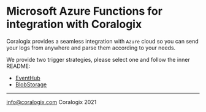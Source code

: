 # Microsoft Azure Functions for integration with Coralogix

Coralogix provides a seamless integration with ``Azure`` cloud so you can send your logs from anywhere and parse them according to your needs.

We provide two trigger strategies, please select one and follow the inner README:
- [EventHub](/EventHub)
- [BlobStorage](/BlobStorage)

---
info@coralogix.com
Coralogix 2021